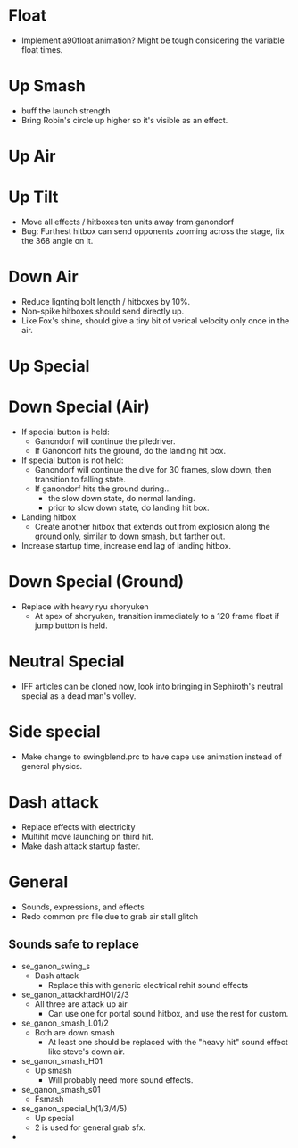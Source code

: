 # Float
- Implement a90float animation? Might be tough considering the variable float times. 

# Up Smash 
- buff the launch strength
- Bring Robin's circle up higher so it's visible as an effect. 

# Up Air 

# Up Tilt
- Move all effects / hitboxes ten units away from ganondorf
- Bug: Furthest hitbox can send opponents zooming across the stage, fix the 368 angle on it. 

# Down Air 
- Reduce lignting bolt length / hitboxes by 10%.
- Non-spike hitboxes should send directly up.
- Like Fox's shine, should give a tiny bit of verical velocity only once in the air. 

# Up Special 

# Down Special (Air)
- If special button is held: 
    - Ganondorf will continue the piledriver. 
    - If Ganondorf hits the ground, do the landing hit box. 
- If special button is not held: 
    - Ganondorf will continue the dive for 30 frames, slow down, then transition to falling state.
    - If ganondorf hits the ground during...
        - the slow down state, do normal landing. 
        - prior to slow down state, do landing hit box.
- Landing hitbox 
    - Create another hitbox that extends out from explosion along the ground only, similar 
    to down smash, but farther out. 
- Increase startup time, increase end lag of landing hitbox. 

# Down Special (Ground)
- Replace with heavy ryu shoryuken 
    - At apex of shoryuken, transition immediately to a 120 frame float if jump button 
    is held. 

# Neutral Special
- IFF articles can be cloned now, look into bringing in Sephiroth's neutral special as a dead man's volley.

# Side special 
- Make change to swingblend.prc to have cape use animation instead of general physics.


# Dash attack 
- Replace effects with electricity
- Multihit move launching on third hit. 
- Make dash attack startup faster. 

# General 
- Sounds, expressions, and effects 
- Redo common prc file due to grab air stall glitch

## Sounds safe to replace
- se_ganon_swing_s
    - Dash attack
        - Replace this with generic electrical rehit sound effects
- se_ganon_attackhardH01/2/3 
    - All three are attack up air 
        - Can use one for portal sound hitbox, and use the rest for custom.
-  se_ganon_smash_L01/2 
    - Both are down smash 
        - At least one should be replaced with the "heavy hit" sound effect like steve's down air.
- se_ganon_smash_H01
    - Up smash 
        - Will probably need more sound effects.
- se_ganon_smash_s01
    - Fsmash 
- se_ganon_special_h(1/3/4/5)
    - Up special 
    - 2 is used for general grab sfx. 
- 
